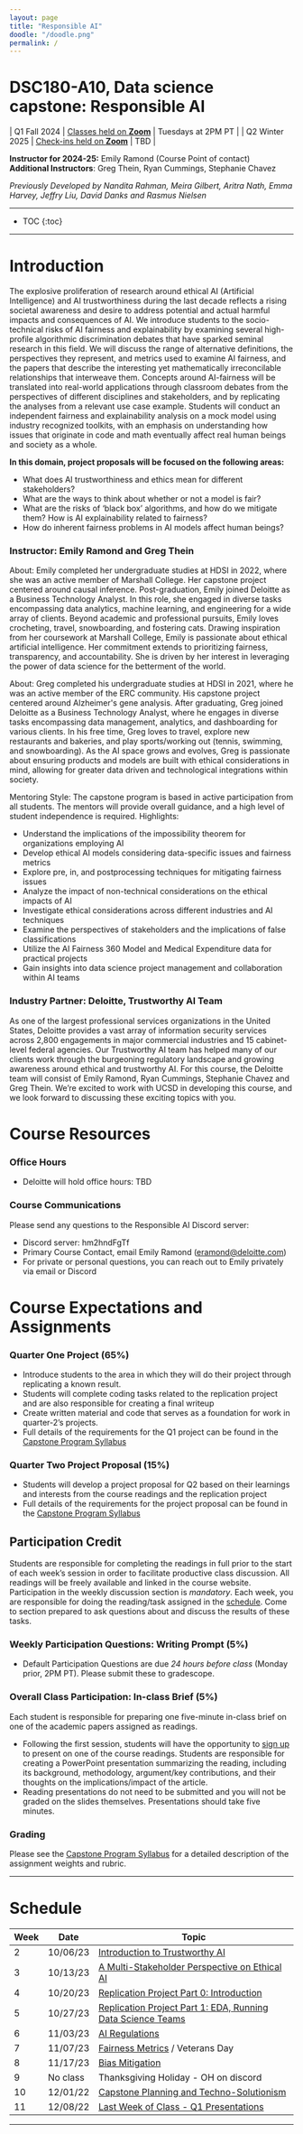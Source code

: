 ```yaml
---
layout: page
title: "Responsible AI"
doodle: "/doodle.png"
permalink: /
---
```


# DSC180-A10, Data science capstone: Responsible AI 

| Q1 Fall 2024 | [Classes held on **Zoom**](https://deloitte.zoom.us/j/99051840927?pwd=bV5eScBGOvwODx4H1YgCbt7UUPTg7W.1) | Tuesdays at 2PM PT |
| Q2 Winter 2025 | [Check-ins held on **Zoom**](TBD) | TBD |

**Instructor for 2024-25:** Emily Ramond (Course Point of contact)
<br>
**Additional Instructors**: Greg Thein, Ryan Cummings, Stephanie Chavez

*Previously Developed by Nandita Rahman, Meira Gilbert, Aritra Nath, Emma Harvey, Jeffry Liu, David Danks and Rasmus Nielsen*


---
* TOC
{:toc}

---
# Introduction

The explosive proliferation of research around ethical AI (Artificial Intelligence) and AI trustworthiness during the last decade  reflects a rising societal awareness and desire to address potential and actual harmful impacts and consequences of AI. We introduce students to the socio-technical risks of AI fairness and explainability by examining several high-profile algorithmic discrimination debates that have sparked seminal research in this field. We will discuss the range of alternative definitions, the perspectives they represent, and metrics used to examine AI fairness, and the papers that describe the interesting yet mathematically irreconcilable relationships that interweave them. Concepts around AI-fairness will be translated into real-world applications through classroom debates from the perspectives of different disciplines and stakeholders, and by replicating the analyses from a relevant use case example. Students will conduct an independent fairness and explainability analysis on a mock model using industry recognized toolkits, with an emphasis on understanding how issues that originate in code and math eventually affect real human beings and society as a whole.

**In this domain, project proposals will be focused on the following
areas:**
* What does AI trustworthiness and ethics mean for different stakeholders?
* What are the ways to think about whether or not a model is fair?
* What are the risks of ‘black box’ algorithms, and how do we mitigate them? How is AI explainability related to fairness?
* How do inherent fairness problems in AI models affect human beings?  

### Instructor: Emily Ramond and Greg Thein
About: Emily completed her undergraduate studies at HDSI in 2022, where she was an active member of Marshall College. Her capstone project centered around causal inference. Post-graduation, Emily joined Deloitte as a Business Technology Analyst. In this role, she engaged in diverse tasks encompassing data analytics, machine learning, and engineering for a wide array of clients. Beyond academic and professional pursuits, Emily loves crocheting, travel, snowboarding, and fostering cats. Drawing inspiration from her coursework at Marshall College, Emily is passionate about ethical artificial intelligence. Her commitment extends to prioritizing fairness, transparency, and accountability. She is driven by her interest in leveraging the power of data science for the betterment of the world.

About: Greg completed his undergraduate studies at HDSI in 2021, where he was an active member of the ERC community. His capstone project centered around Alzheimer's gene analysis. After graduating, Greg joined Deloitte as a Business Technology Analyst, where he engages in diverse tasks encompassing data management, analytics, and dashboarding for various clients. In his free time, Greg loves to travel, explore new restaurants and bakeries, and play sports/working out (tennis, swimming, and snowboarding). As the AI space grows and evolves, Greg is passionate about ensuring products and models are built with ethical considerations in mind, allowing for greater data driven and technological integrations within society.

Mentoring Style: The capstone program is based in active participation from all students. The mentors will provide overall guidance, and a high level of student independence is required. 
Highlights:
* Understand the implications of the impossibility theorem for organizations employing AI
* Develop ethical AI models considering data-specific issues and fairness metrics
* Explore pre, in, and postprocessing techniques for mitigating fairness issues
* Analyze the impact of non-technical considerations on the ethical impacts of AI
* Investigate ethical considerations across different industries and AI techniques
* Examine the perspectives of stakeholders and the implications of false classifications
* Utilize the AI Fairness 360 Model and Medical Expenditure data for practical projects
* Gain insights into data science project management and collaboration within AI teams

### Industry Partner: Deloitte, Trustworthy AI Team
As one of the largest professional services organizations in the United States, Deloitte provides a vast array of information security services across 2,800 engagements in major commercial industries and 15 cabinet-level federal agencies. Our Trustworthy AI team has helped many of our clients work through the burgeoning regulatory landscape and growing awareness around ethical and trustworthy AI. For this course, the Deloitte team will consist of Emily Ramond, Ryan Cummings, Stephanie Chavez and Greg Thein. We’re excited to work with UCSD in developing this course, and we look forward to discussing these exciting topics with you.

# Course Resources
### Office Hours
* Deloitte will hold office hours: TBD

### Course Communications
Please send any questions to the Responsible AI Discord server: 
* Discord server: hm2hndFgTf
* Primary Course Contact, email Emily Ramond (eramond@deloitte.com)
* For private or personal questions, you can reach out to Emily privately via email or Discord


# Course Expectations and Assignments

### Quarter One Project (65%)
* Introduce students to the area in which they will do their project through replicating a known result.
* Students will complete coding tasks related to the replication project and are also responsible for creating a final writeup
* Create written material and code that serves as a foundation for work in quarter-2’s projects.
* Full details of the requirements for the Q1 project can be found in the [Capstone Program Syllabus](https://dsc-capstone.org/2024-25/syllabus/#assignments-and-grades)

### Quarter Two Project Proposal (15%)
* Students will develop a project proposal for Q2 based on their learnings and interests from the course readings and the replication project
* Full details of the requirements for the project proposal can be found in the [Capstone Program Syllabus](https://dsc-capstone.org/2024-25/syllabus/#assignments-and-grades)

## Participation Credit
Students are responsible for completing the readings in full prior to the start of each week’s session in order to facilitate productive class discussion. All readings will be freely available and linked in the course website. Participation in the weekly discussion section is *mandatory*. Each week, you are responsible for doing the reading/task assigned in the
[schedule](#schedule). Come to section prepared to ask questions about
and discuss the results of these tasks. 

### Weekly Participation Questions: Writing Prompt (5%)
* Default Participation Questions are due *24 hours before class* (Monday prior, 2PM PT). Please submit these to gradescope.
  
### Overall Class Participation: In-class Brief (5%)
Each student is responsible for preparing one five-minute in-class brief on one of the academic papers assigned as readings. 
* Following the first session, students will have the opportunity to [sign up](https://docs.google.com/spreadsheets/d/1gcP3F5r38STycGsbomv94cFXuxEGGImfSOr0jkGY5_4/edit?usp=sharing) to present on one of the course readings. Students are responsible for creating a PowerPoint presentation summarizing the reading, including its background, methodology, argument/key contributions, and their thoughts on the implications/impact of the article. 
* Reading presentations do not need to be submitted and you will not be graded on the slides themselves. Presentations should take five minutes. 


### Grading
Please see the [Capstone Program Syllabus](https://dsc-capstone.org/2024-25/syllabus/#assignments-and-grades) for a detailed description of the assignment weights and rubric. 

---

# Schedule

|Week|Date|Topic|
|--|--|--|
|2|10/06/23|[Introduction to Trustworthy AI](weeks/01-Introduction-to-Trustworthy-AI)|
|3|10/13/23|[A Multi-Stakeholder Perspective on Ethical AI](weeks/02-Perspectives-on-Ethical-AI)|
|4|10/20/23|[Replication Project Part 0: Introduction](weeks/03-Replication-Part-00)|
|5|10/27/23|[Replication Project Part 1: EDA, Running Data Science Teams](weeks/04-Replication-Part-01)|
|6|11/03/23|[AI Regulations](weeks/05-AI-Regulations/)|
|7|11/07/23 |[Fairness Metrics](weeks/06-Fairness-Assessments/) / Veterans Day|  |
|8|11/17/23|[Bias Mitigation](weeks/07-Bias-Mitigation/)|  |
|9|No class|Thanksgiving Holiday - OH on discord|  |
|10|12/01/22|[Capstone Planning and Techno-Solutionism](weeks/08-Capstone-Planning-Techno-Solutionism/)|  |
|11|12/08/22|[Last Week of Class - Q1 Presentations](weeks/09-Q1-Replication-Presentations/)|  |

---
